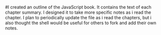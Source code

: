#I created an outline of the JavaScript book.  It contains the text of each chapter summary.  I designed it to take more specific notes as i read the chapter.  I plan to periodically update the file as i read the chapters, but i also thought the shell would be useful for others to fork and add their own notes.
